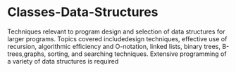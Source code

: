 # Classes-Data-Structures
Techniques  relevant  to  program  design  and  selection  of  data  structures  for  larger  programs.  Topics  covered  includedesign  techniques,  effective  use  of  recursion,  algorithmic  efficiency  and  O-notation,  linked  lists,  binary  trees,  B-trees,graphs, sorting, and searching techniques. Extensive programming of a variety of data structures is required
